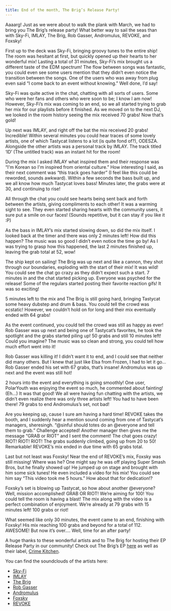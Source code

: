 ```yaml
---
title: End of the month, The Brig’s Release Party!
---
```

Aaaarg! Just as we were about to walk the plank with March, we had to bring you The Brig’s release party! What better
way to sail the seas than with Sky-Fi, IMLAY, The Brig, Rob Gasser, Andromulus, REVOKE, and Foxsky!

First up to the deck was Sky-Fi, bringing groovy tunes to the entire ship! The room was hesitant at first, but quickly
opened up their hearts to her wonderful mix! Lasting a total of 31 minutes, Sky-Fi’s mix brought us a different taste
of the EDM spectrum! The flow between songs was fantastic, you could even see some users mention that they didn’t even
notice the transition between the songs. One of the users who was away from plug even said “I come back to an event
without knowing.” Well done, I’d say!

Sky-Fi was quite active in the chat, chatting with all sorts of users. Some who were her fans and others who were soon
to be; I know I am now! However, Sky-Fi’s mix was coming to an end, so we all started trying to grab her mix for our
playlists before it finished. As we moved on to the next DJ, we looked in the room history seeing the mix received 70
grabs! Now that’s gold!

Up next was IMLAY, and right off the bat the mix received 20 grabs! Incredible! Within several minutes you could hear
traces of some lovely artists, one of which Tastycat listens to a lot (is quite fond of?), ODESZA. Alongside the other
artists was a personal track by IMLAY. The track titled ‘ID’ (The untitled track) was an instant hit for the room!

During the mix I asked IMLAY what inspired them and their response was “I'm Korean so I'm inspired from oriental
culture.” How interesting I said, as their next comment was “this track goes harder” (I feel like this could be
reworded, sounds awkward). Within a few seconds the bass built up, and we all know how much Tastycat loves bass!
Minutes later, the grabs were at 30, and continuing to rise!

All through the chat you could see hearts being sent back and forth between the artists,  giving compliments to each
other! It was a warming sight to see. They even started sharing hearts with the community users, it sure put a smile
on our faces! (Sounds repetitive, but it can stay if you like it :P)

As the bass in IMLAY’s mix started slowing down, so did the mix itself. I looked back at the timer and there was only
2 minutes left! How did this happen? The music was so good I didn’t even notice the time go by! As I was trying to
grasp how this happened, the last 2 minutes finished up, leaving the grab total at 52, wow!

The ship kept on sailing! The Brig was up next and like a cannon, they shot through our boundaries, exploding with the
start of their mix! It was wild! You could see the chat go crazy as they didn’t expect such a start. 7 minutes in and
the chat started picking up. Everyone was psyched for the release! Some of the regulars started posting their favorite
reaction gifs! It was so exciting!

5 minutes left to the mix and The Brig is still going hard, bringing Tastycat some heavy dubstep and drum & bass. You
could tell the crowd was ecstatic! However, we couldn’t hold on for long and their mix eventually ended with 64 grabs!

As the event continued, you could tell the crowd was still as happy as ever! Rob Gasser was up next and  being one of
Tastycat’s favorites, he took the spotlight and the grabs started piling up! 50 grabs and still 10 minutes left! Could
you imagine? The music was so clean and strong, you could tell how much effort went into it!

Rob Gasser was killing it! I didn’t want it to end, and I could see that neither did many others. But I knew that just
like Elsa from Frozen, I had to let it go… Rob Gasser ended his set with 67 grabs, that’s insane! Andromulus was up
next and the event was still hot!

2 hours into the event and everything is going smoothly! One user, PolarYouth was enjoying the event so much, he
commented about fainting! (Eh…) It was that good! We all were having fun chatting with the artists, we didn’t even
realize there was only three artists left! You had to have been there! 79 grabs to end Andromulus’s set, not bad!

Are you keeping up, cause I sure am having a hard time! REVOKE takes the booth, and I suddenly hear a mention sound
coming from one of Tastycat’s managers, sheresingh. “@sinful should totes do an @everyone and tell them to grab.”
Challenge accepted! Another manager then gives me the message “GRAB or RIOT” and I sent the comment! The chat goes
crazy! RIOT! RIOT! RIOT! The grabs suddenly climbed, going up from 20 to 50! Remarkable! REVOKE’s mix ended in due
time with 65 grabs total.

Last but not least was Foxsky! Near the end of REVOKE’s mix, Foxsky was still missing! Where was he? One might say he
was off playing Super Smash Bros, but he finally showed up! He jumped up on stage and brought with him some sick tunes!
He even included a video for his mix! You could see him say “This video took me 5 hours.”
How about that for dedication!?

Foxsky’s set is blowing up Tastycat, so how about another @everyone? Well, mission accomplished! GRAB OR RIOT! We’re
aiming for 100! You could tell the room is having a blast! The mix along with the video is a perfect combination of
enjoyment. We’re already at 79 grabs with 15 minutes left! 100 grabs or riot!

What seemed like only 30 minutes, the event came to an end, finishing with Foxsky! His mix reaching 100 grabs and beyond
for a total of 112. AWESOME! But now it’s over…. Well, time for an after party!

A huge thanks to these wonderful artists and to The Brig for hosting their EP Release Party in our community! Check out
The Brig’s EP [here](http://apple.co/1bKJcXY) as well as their label, [Crime Kitchen](http://www.crimekitchen.com/).

You can find the soundclouds of the artists here:

* [Sky-Fi](https://soundcloud.com/skyfiofficial) 
* [IMLAY](https://soundcloud.com/imlay)
* [The Brig](https://soundcloud.com/the_brig)
* [Rob Gasser](https://soundcloud.com/robgassermusic)
* [Andromulus](https://soundcloud.com/andromulus)
* [Foxsky](https://soundcloud.com/foxsky)
* [REVOKE](https://soundcloud.com/revokesounds)
